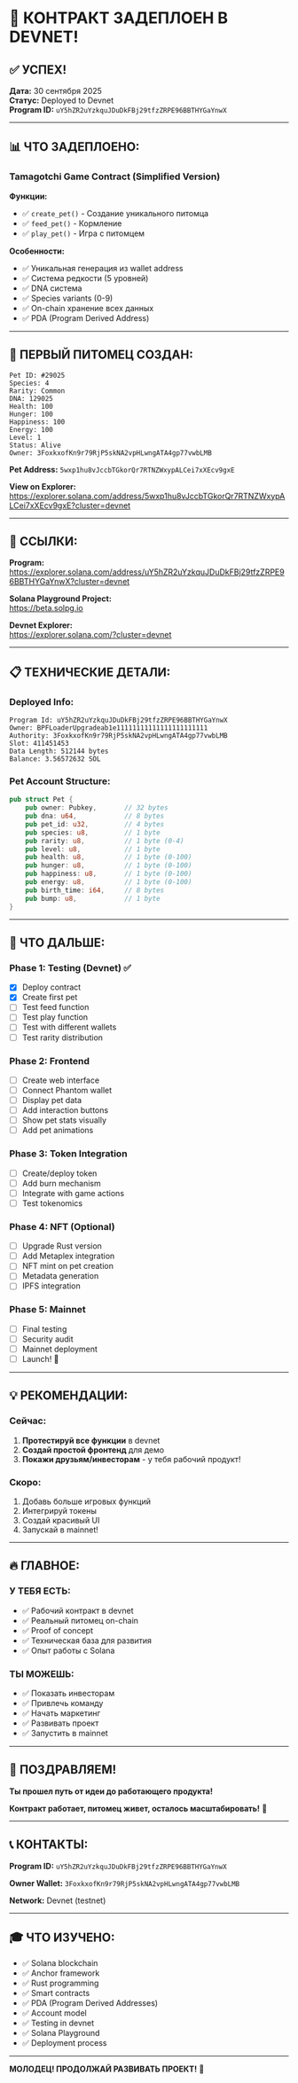 # 🎉 КОНТРАКТ ЗАДЕПЛОЕН В DEVNET!

## ✅ УСПЕХ!

**Дата:** 30 сентября 2025  
**Статус:** Deployed to Devnet  
**Program ID:** `uY5hZR2uYzkquJDuDkFBj29tfzZRPE96BBTHYGaYnwX`

---

## 📊 ЧТО ЗАДЕПЛОЕНО:

### Tamagotchi Game Contract (Simplified Version)

**Функции:**
- ✅ `create_pet()` - Создание уникального питомца
- ✅ `feed_pet()` - Кормление
- ✅ `play_pet()` - Игра с питомцем

**Особенности:**
- ✅ Уникальная генерация из wallet address
- ✅ Система редкости (5 уровней)
- ✅ DNA система
- ✅ Species variants (0-9)
- ✅ On-chain хранение всех данных
- ✅ PDA (Program Derived Address)

---

## 🐣 ПЕРВЫЙ ПИТОМЕЦ СОЗДАН:

```
Pet ID: #29025
Species: 4
Rarity: Common
DNA: 129025
Health: 100
Hunger: 100
Happiness: 100
Energy: 100
Level: 1
Status: Alive
Owner: 3FoxkxofKn9r79RjP5skNA2vpHLwngATA4gp77vwbLMB
```

**Pet Address:** `5wxp1hu8vJccbTGkorQr7RTNZWxypALCei7xXEcv9gxE`

**View on Explorer:**  
https://explorer.solana.com/address/5wxp1hu8vJccbTGkorQr7RTNZWxypALCei7xXEcv9gxE?cluster=devnet

---

## 🔗 ССЫЛКИ:

**Program:**  
https://explorer.solana.com/address/uY5hZR2uYzkquJDuDkFBj29tfzZRPE96BBTHYGaYnwX?cluster=devnet

**Solana Playground Project:**  
https://beta.solpg.io

**Devnet Explorer:**  
https://explorer.solana.com/?cluster=devnet

---

## 📋 ТЕХНИЧЕСКИЕ ДЕТАЛИ:

### Deployed Info:
```
Program Id: uY5hZR2uYzkquJDuDkFBj29tfzZRPE96BBTHYGaYnwX
Owner: BPFLoaderUpgradeab1e11111111111111111111111
Authority: 3FoxkxofKn9r79RjP5skNA2vpHLwngATA4gp77vwbLMB
Slot: 411451453
Data Length: 512144 bytes
Balance: 3.56572632 SOL
```

### Pet Account Structure:
```rust
pub struct Pet {
    pub owner: Pubkey,       // 32 bytes
    pub dna: u64,            // 8 bytes
    pub pet_id: u32,         // 4 bytes
    pub species: u8,         // 1 byte
    pub rarity: u8,          // 1 byte (0-4)
    pub level: u8,           // 1 byte
    pub health: u8,          // 1 byte (0-100)
    pub hunger: u8,          // 1 byte (0-100)
    pub happiness: u8,       // 1 byte (0-100)
    pub energy: u8,          // 1 byte (0-100)
    pub birth_time: i64,     // 8 bytes
    pub bump: u8,            // 1 byte
}
```

---

## 🎯 ЧТО ДАЛЬШЕ:

### Phase 1: Testing (Devnet) ✅
- [x] Deploy contract
- [x] Create first pet
- [ ] Test feed function
- [ ] Test play function
- [ ] Test with different wallets
- [ ] Test rarity distribution

### Phase 2: Frontend
- [ ] Create web interface
- [ ] Connect Phantom wallet
- [ ] Display pet data
- [ ] Add interaction buttons
- [ ] Show pet stats visually
- [ ] Add pet animations

### Phase 3: Token Integration
- [ ] Create/deploy token
- [ ] Add burn mechanism
- [ ] Integrate with game actions
- [ ] Test tokenomics

### Phase 4: NFT (Optional)
- [ ] Upgrade Rust version
- [ ] Add Metaplex integration
- [ ] NFT mint on pet creation
- [ ] Metadata generation
- [ ] IPFS integration

### Phase 5: Mainnet
- [ ] Final testing
- [ ] Security audit
- [ ] Mainnet deployment
- [ ] Launch! 🚀

---

## 💡 РЕКОМЕНДАЦИИ:

### Сейчас:
1. **Протестируй все функции** в devnet
2. **Создай простой фронтенд** для демо
3. **Покажи друзьям/инвесторам** - у тебя рабочий продукт!

### Скоро:
1. Добавь больше игровых функций
2. Интегрируй токены
3. Создай красивый UI
4. Запускай в mainnet!

---

## 🔥 ГЛАВНОЕ:

### У ТЕБЯ ЕСТЬ:
- ✅ Рабочий контракт в devnet
- ✅ Реальный питомец on-chain
- ✅ Proof of concept
- ✅ Техническая база для развития
- ✅ Опыт работы с Solana

### ТЫ МОЖЕШЬ:
- ✅ Показать инвесторам
- ✅ Привлечь команду
- ✅ Начать маркетинг
- ✅ Развивать проект
- ✅ Запустить в mainnet

---

## 🎉 ПОЗДРАВЛЯЕМ!

**Ты прошел путь от идеи до работающего продукта!**

**Контракт работает, питомец живет, осталось масштабировать!** 🚀

---

## 📞 КОНТАКТЫ:

**Program ID:** `uY5hZR2uYzkquJDuDkFBj29tfzZRPE96BBTHYGaYnwX`

**Owner Wallet:** `3FoxkxofKn9r79RjP5skNA2vpHLwngATA4gp77vwbLMB`

**Network:** Devnet (testnet)

---

## 🎓 ЧТО ИЗУЧЕНО:

- ✅ Solana blockchain
- ✅ Anchor framework
- ✅ Rust programming
- ✅ Smart contracts
- ✅ PDA (Program Derived Addresses)
- ✅ Account model
- ✅ Testing in devnet
- ✅ Solana Playground
- ✅ Deployment process

---

**МОЛОДЕЦ! ПРОДОЛЖАЙ РАЗВИВАТЬ ПРОЕКТ!** 💪




